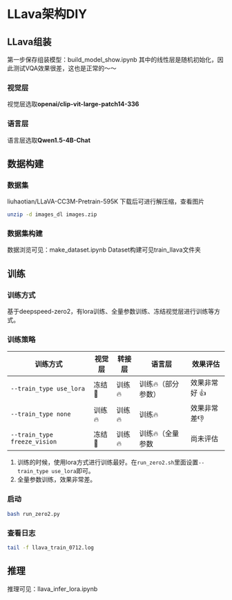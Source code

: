 # LLava架构DIY

## LLava组装
第一步保存组装模型：build_model_show.ipynb
其中的线性层是随机初始化，因此测试VQA效果很差，这也是正常的～～
### 视觉层
视觉层选取**openai/clip-vit-large-patch14-336**
### 语言层
语言层选取**Qwen1.5-4B-Chat**

## 数据构建
### 数据集
liuhaotian/LLaVA-CC3M-Pretrain-595K
下载后可进行解压缩，查看图片
```bash
unzip -d images_dl images.zip
```
### 数据集构建
数据浏览可见：make_dataset.ipynb
Dataset构建可见train_llava文件夹

## 训练
### 训练方式
基于deepspeed-zero2，有lora训练、全量参数训练、冻结视觉层进行训练等方式。
### 训练策略

| 训练方式                         | 视觉层  | 转接层  | 语言层        | 效果评估     |
|------------------------------|------|------|------------|----------|
| `--train_type use_lora`      | 冻结🧊 | 训练🔥 | 训练🔥（部分参数） | 效果非常好 👍 |
| `--train_type none`          | 训练🔥 | 训练🔥 | 训练🔥       | 效果非常差👎  |
| `--train_type freeze_vision` | 冻结🧊 | 训练🔥 | 训练🔥（全量参数  | 尚未评估     |

1. 训练的时候，使用lora方式进行训练最好。在`run_zero2.sh`里面设置`--train_type use_lora`即可。
2. 全量参数训练，效果非常差。
### 启动
```bash
bash run_zero2.py
```
### 查看日志
```bash
tail -f llava_train_0712.log
```

## 推理
推理可见：llava_infer_lora.ipynb